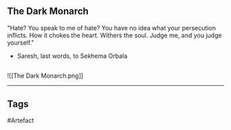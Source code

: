 ## The Dark Monarch
"Hate? You speak to me of hate? You have no idea what your persecution inflicts.
How it chokes the heart. Withers the soul. Judge me, and you judge yourself."
- Saresh, last words, to Sekhema Orbala
## 
![[The Dark Monarch.png]]

---
## Tags
#Artefact